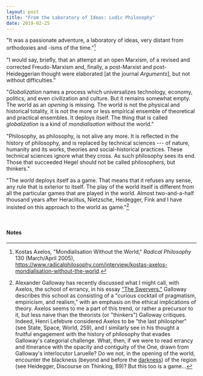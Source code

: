 ```yaml
---
layout: post
title: "From the Laboratory of Ideas: Ludic Philosophy"
date: 2019-02-25
---
```


"It was a passionate adventure, a laboratory of ideas, very distant from orthodoxies and -isms of the time."[^1]

"I would say, brieﬂy, that an attempt at an open Marxism, of a revised and corrected Freudo-Marxism and, ﬁnally, a post-Marxist and post-Heideggerian thought were elaborated \[at the journal *Arguments*\], but not without difficulties."

"*Globalization* names a process which universalizes technology, economy, politics, and even civilization and culture. But it remains somewhat empty. The world as an *opening* is missing. The world is not the physical and historical totality, it is not the more or less empirical ensemble of theoretical and practical ensembles. It deploys itself. The thing that is called *globalization* is a kind of *mondialisation* without the world."

"Philosophy, as philosophy, is not alive any more. It is reﬂected in the history of philosophy, and is replaced by technical sciences --- of nature, humanity and its works, theories and social-historical practices. These technical sciences ignore what they cross. As such philosophy sees its end. Those that succeeded Hegel should not be called philosophers, but thinkers."

"The *world* deploys itself as a game. That means that it refuses any sense, any rule that is exterior to itself. The play of the world itself is different from all the particular games that are played in the world. Almost two-and-a-half thousand years after Heraclitus, Nietzsche, Heidegger, Fink and I have insisted on this approach to the world as game."[^2]

<br>

#### Notes

[^1]: Kostas Axelos, "Mondialisation Without the World," *Radical Philosophy* 130 (March/April 2005), <https://www.radicalphilosophy.com/interview/kostas-axelos-mondialisation-without-the-world>.

[^2]: Alexander Galloway has recently discussed what I might call, with Axelos, the school of errancy, in his essay ["The Swervers."](http://cultureandcommunication.org/galloway/the-swervers) Galloway describes this school as consisting of a "curious cocktail of pragmatism, empiricism, and realism," with an emphasis on the ethical implications of theory. Axelos seems to me a part of this trend, or rather a precursor to it, but less naive than the theorists (or "thinkers") Galloway critiques. Indeed, Henri Lefebvre considered Axelos to be "the last philospher" (see State, Space, World, 259), and I similarly see in his thought a fruitful engagement with the history of philosophy that evades Galloway's categorial challenge. What, then, if we were to read errancy and itinerance with the opacity and contiguity of the One, drawn from Galloway's interlocutor Laruelle? Do we not, in the opening of the world, encounter the blackness (beyond and before the [darkness](http://cultureandcommunication.org/galloway/the-last-instance)) of the region (see Heidegger, Discourse on Thinking, 89)? But this too is a game...
